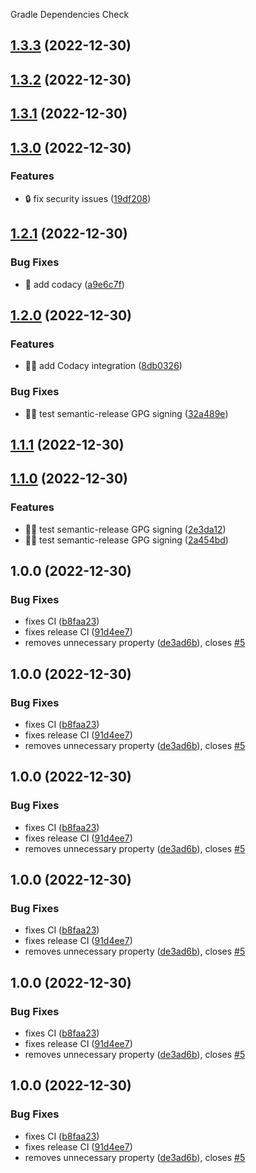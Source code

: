 Gradle Dependencies Check

## [1.3.3](https://github.com/gregoranders/gradle-dependencies-check/compare/v1.3.2...v1.3.3) (2022-12-30)

## [1.3.2](https://github.com/gregoranders/gradle-dependencies-check/compare/v1.3.1...v1.3.2) (2022-12-30)

## [1.3.1](https://github.com/gregoranders/gradle-dependencies-check/compare/v1.3.0...v1.3.1) (2022-12-30)

## [1.3.0](https://github.com/gregoranders/gradle-dependencies-check/compare/v1.2.1...v1.3.0) (2022-12-30)


### Features

* :lock: fix security issues ([19df208](https://github.com/gregoranders/gradle-dependencies-check/commit/19df208a1e2d67e4a2ce9bbc33029a33f23ccbcf))

## [1.2.1](https://github.com/gregoranders/gradle-dependencies-check/compare/v1.2.0...v1.2.1) (2022-12-30)


### Bug Fixes

* :bug: add codacy ([a9e6c7f](https://github.com/gregoranders/gradle-dependencies-check/commit/a9e6c7fce3995598b0abb6469a61354e2ca75c0e))

## [1.2.0](https://github.com/gregoranders/gradle-dependencies-check/compare/v1.1.0...v1.2.0) (2022-12-30)


### Features

* :technologist: add Codacy integration ([8db0326](https://github.com/gregoranders/gradle-dependencies-check/commit/8db032660a176d0ae865106f8d4985e29945cabf))


### Bug Fixes

* :technologist: test semantic-release GPG signing ([32a489e](https://github.com/gregoranders/gradle-dependencies-check/commit/32a489eae7a79250bc879792a492185acd39b9c5))

## [1.1.1](https://github.com/gregoranders/gradle-dependencies-check/compare/v1.1.0...v1.1.1) (2022-12-30)

## [1.1.0](https://github.com/gregoranders/gradle-dependencies-check/compare/v1.0.0...v1.1.0) (2022-12-30)


### Features

* :technologist: test semantic-release GPG signing ([2e3da12](https://github.com/gregoranders/gradle-dependencies-check/commit/2e3da128034f52f4e1921b8f39c43a6de2f9e55e))
* :technologist: test semantic-release GPG signing ([2a454bd](https://github.com/gregoranders/gradle-dependencies-check/commit/2a454bdc6d7797be1ce99bd32e43571402d629da))

## 1.0.0 (2022-12-30)


### Bug Fixes

* fixes CI ([b8faa23](https://github.com/gregoranders/gradle-dependencies-check/commit/b8faa23d3de3465187d1d2ce248c652de512b565))
* fixes release CI ([91d4ee7](https://github.com/gregoranders/gradle-dependencies-check/commit/91d4ee7bf3d69a248729d41c96ead276e3adf33f))
* removes unnecessary property ([de3ad6b](https://github.com/gregoranders/gradle-dependencies-check/commit/de3ad6b7c700adfdeb61c33e6ed0becea1618aa8)), closes [#5](https://github.com/gregoranders/gradle-dependencies-check/issues/5)

## 1.0.0 (2022-12-30)


### Bug Fixes

* fixes CI ([b8faa23](https://github.com/gregoranders/gradle-dependencies-check/commit/b8faa23d3de3465187d1d2ce248c652de512b565))
* fixes release CI ([91d4ee7](https://github.com/gregoranders/gradle-dependencies-check/commit/91d4ee7bf3d69a248729d41c96ead276e3adf33f))
* removes unnecessary property ([de3ad6b](https://github.com/gregoranders/gradle-dependencies-check/commit/de3ad6b7c700adfdeb61c33e6ed0becea1618aa8)), closes [#5](https://github.com/gregoranders/gradle-dependencies-check/issues/5)

## 1.0.0 (2022-12-30)


### Bug Fixes

* fixes CI ([b8faa23](https://github.com/gregoranders/gradle-dependencies-check/commit/b8faa23d3de3465187d1d2ce248c652de512b565))
* fixes release CI ([91d4ee7](https://github.com/gregoranders/gradle-dependencies-check/commit/91d4ee7bf3d69a248729d41c96ead276e3adf33f))
* removes unnecessary property ([de3ad6b](https://github.com/gregoranders/gradle-dependencies-check/commit/de3ad6b7c700adfdeb61c33e6ed0becea1618aa8)), closes [#5](https://github.com/gregoranders/gradle-dependencies-check/issues/5)

## 1.0.0 (2022-12-30)


### Bug Fixes

* fixes CI ([b8faa23](https://github.com/gregoranders/gradle-dependencies-check/commit/b8faa23d3de3465187d1d2ce248c652de512b565))
* fixes release CI ([91d4ee7](https://github.com/gregoranders/gradle-dependencies-check/commit/91d4ee7bf3d69a248729d41c96ead276e3adf33f))
* removes unnecessary property ([de3ad6b](https://github.com/gregoranders/gradle-dependencies-check/commit/de3ad6b7c700adfdeb61c33e6ed0becea1618aa8)), closes [#5](https://github.com/gregoranders/gradle-dependencies-check/issues/5)

## 1.0.0 (2022-12-30)


### Bug Fixes

* fixes CI ([b8faa23](https://github.com/gregoranders/gradle-dependencies-check/commit/b8faa23d3de3465187d1d2ce248c652de512b565))
* fixes release CI ([91d4ee7](https://github.com/gregoranders/gradle-dependencies-check/commit/91d4ee7bf3d69a248729d41c96ead276e3adf33f))
* removes unnecessary property ([de3ad6b](https://github.com/gregoranders/gradle-dependencies-check/commit/de3ad6b7c700adfdeb61c33e6ed0becea1618aa8)), closes [#5](https://github.com/gregoranders/gradle-dependencies-check/issues/5)

## 1.0.0 (2022-12-30)


### Bug Fixes

* fixes CI ([b8faa23](https://github.com/gregoranders/gradle-dependencies-check/commit/b8faa23d3de3465187d1d2ce248c652de512b565))
* fixes release CI ([91d4ee7](https://github.com/gregoranders/gradle-dependencies-check/commit/91d4ee7bf3d69a248729d41c96ead276e3adf33f))
* removes unnecessary property ([de3ad6b](https://github.com/gregoranders/gradle-dependencies-check/commit/de3ad6b7c700adfdeb61c33e6ed0becea1618aa8)), closes [#5](https://github.com/gregoranders/gradle-dependencies-check/issues/5)
